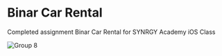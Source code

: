 # Binar Car Rental

Completed assignment Binar Car Rental for SYNRGY Academy iOS Class

![Group 8](https://user-images.githubusercontent.com/75013321/170877940-9e469356-004b-4002-aadc-d1a1973d268f.png)
